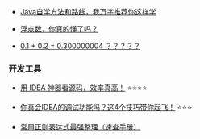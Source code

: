 
* [Java自学方法和路线，我万字推荐你这样学](https://mp.weixin.qq.com/s/JRhqoTTHE89J4NGGiLHGgw)


* [浮点数，你真的懂了吗？](https://mp.weixin.qq.com/s/vHxqOESLdEutvfsjbGRtQQ)

* [0.1 + 0.2 = 0.300000004 ？？？？？](https://mp.weixin.qq.com/s/Ftm7rp_z6KL38mtKg8-zsg)




### 开发工具
* [用 IDEA 神器看源码，效率真高！](https://mp.weixin.qq.com/s/OWdjFQxUxDqm403z3rm3SA) :star::star::star::star:
* [你真会IDEA的调试功能吗？这4个技巧带你起飞！](https://mp.weixin.qq.com/s/FpmrKc388yr5FZUnp6UQBg) :star::star::star:

* [常用正则表达式最强整理（速查手册）](https://mp.weixin.qq.com/s/HXkzB_Hwf1xQ8rNbyrOC1w)
